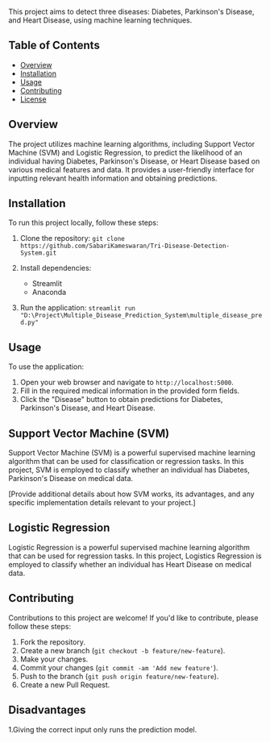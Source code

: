 This project aims to detect three diseases: Diabetes, Parkinson's Disease, and Heart Disease, using machine learning techniques.

## Table of Contents
- [Overview](#overview)
- [Installation](#installation)
- [Usage](#usage)
- [Contributing](#contributing)
- [License](#license)

## Overview

The project utilizes machine learning algorithms, including Support Vector Machine (SVM) and Logistic Regression, to predict the likelihood of an individual having Diabetes, Parkinson's Disease, or Heart Disease based on various medical features and data. It provides a user-friendly interface for inputting relevant health information and obtaining predictions.

## Installation

To run this project locally, follow these steps:

1. Clone the repository:
   `git clone https://github.com/SabariKameswaran/Tri-Disease-Detection-System.git`

3. Install dependencies:
   - Streamlit
   - Anaconda


4. Run the application:
   `streamlit run "D:\Project\Multiple_Disease_Prediction_System\multiple_disease_pred.py"`


## Usage

To use the application:

1. Open your web browser and navigate to `http://localhost:5000`.
2. Fill in the required medical information in the provided form fields.
3. Click the "Disease" button to obtain predictions for Diabetes, Parkinson's Disease, and Heart Disease.

## Support Vector Machine (SVM)

Support Vector Machine (SVM) is a powerful supervised machine learning algorithm that can be used for classification or regression tasks. In this project, SVM is employed to classify whether an individual has Diabetes, Parkinson's Disease on medical data.

[Provide additional details about how SVM works, its advantages, and any specific implementation details relevant to your project.]

## Logistic Regression

Logistic Regression is a powerful supervised machine learning algorithm that can be used for regression tasks. In this project, Logistics Regression is employed to classify whether an individual has Heart Disease on medical data.


## Contributing

Contributions to this project are welcome! If you'd like to contribute, please follow these steps:

1. Fork the repository.
2. Create a new branch (`git checkout -b feature/new-feature`).
3. Make your changes.
4. Commit your changes (`git commit -am 'Add new feature'`).
5. Push to the branch (`git push origin feature/new-feature`).
6. Create a new Pull Request.

## Disadvantages

1.Giving the correct input only runs the prediction model.


